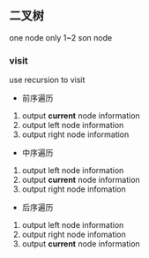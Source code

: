 ##  二叉树
one node only 1~2 son node

###   visit
use recursion to visit

* 前序遍历
1. output **current** node information
2. output left node information
3. output right node information 

* 中序遍历
1. output left node information
2. output **current** node information
3. output right node infomation 

* 后序遍历
1. output left node information
2. output right node infomation 
3. output **current** node information

